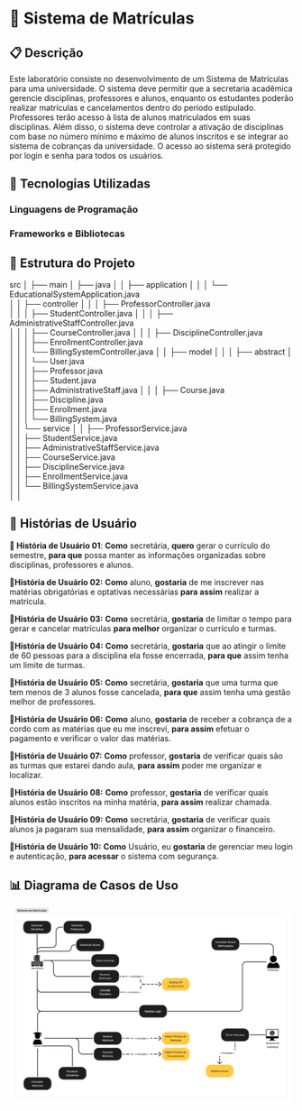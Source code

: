 # 📌 Sistema de Matrículas

## 📋 Descrição
Este laboratório consiste no desenvolvimento de um Sistema de Matrículas para uma universidade.
O sistema deve permitir que a secretaria acadêmica gerencie disciplinas, professores e alunos, enquanto os estudantes poderão realizar matrículas e cancelamentos dentro do período estipulado.
Professores terão acesso à lista de alunos matriculados em suas disciplinas.
Além disso, o sistema deve controlar a ativação de disciplinas com base no número mínimo e máximo de alunos inscritos e se integrar ao sistema de cobranças da universidade.
O acesso ao sistema será protegido por login e senha para todos os usuários.

## 🚀 Tecnologias Utilizadas
### Linguagens de Programação

### Frameworks e Bibliotecas

## 📂 Estrutura do Projeto

src
│
├── main
│   ├── java
│   │   ├── application
│   │   │   └── EducationalSystemApplication.java  
│   │   ├── controller
│   │   │   ├── ProfessorController.java  
│   │   │   ├── StudentController.java 
│   │   │   ├── AdministrativeStaffController.java  
│   │   │   ├── CourseController.java 
│   │   │   ├── DisciplineController.java  
│   │   │   ├── EnrollmentController.java  
│   │   │   └── BillingSystemController.java 
│   │   ├── model
│   │   │   ├── abstract
│   │   │   │   └── User.java  
│   │   │   ├── Professor.java  
│   │   │   ├── Student.java  
│   │   │   ├── AdministrativeStaff.java 
│   │   │   ├── Course.java  
│   │   │   ├── Discipline.java  
│   │   │   ├── Enrollment.java  
│   │   │   └── BillingSystem.java  
│   │   └── service
│   │       ├── ProfessorService.java  
│   │       ├── StudentService.java  
│   │       ├── AdministrativeStaffService.java  
│   │       ├── CourseService.java  
│   │       ├── DisciplineService.java  
│   │       ├── EnrollmentService.java  
│   │       └── BillingSystemService.java  
│   │


## 📖 Histórias de Usuário
**📌 História de Usuário 01**:
**Como** secretária, **quero** gerar o currículo do semestre, **para que** possa manter as informações organizadas sobre disciplinas, professores e alunos.

**📌História de Usuário 02:**
**Como** aluno, **gostaria** de me inscrever nas matérias obrigatórias e optativas necessárias **para assim** realizar a matrícula.

**📌História de Usuário 03:**
**Como** secretária, **gostaria** de limitar o tempo para gerar e cancelar matrículas **para melhor** organizar o currículo e turmas.

**📌História de Usuário 04:**
**Como** secretária, **gostaria** que ao atingir o limite de 60 pessoas para a disciplina ela fosse encerrada, **para que** assim tenha um limite de turmas.

**📌História de Usuário 05:**
**Como** secretária, **gostaria** que uma turma que tem menos de 3 alunos fosse cancelada, **para que** assim tenha uma gestão melhor de professores.

**📌História de Usuário 06:**
**Como** aluno, **gostaria** de receber a cobrança de a cordo com as matérias que eu me inscrevi, **para assim** efetuar o pagamento e verificar o valor das matérias.

**📌História de Usuário 07:**
**Como** professor, **gostaria** de verificar quais são as turmas que estarei dando aula, **para assim** poder me organizar e localizar.

**📌História de Usuário 08:**
**Como** professor, **gostaria** de verificar quais alunos estão inscritos na minha matéria, **para assim** realizar chamada.

**📌História de Usuário 09:**
**Como** secretária, **gostaria** de verificar quais alunos ja pagaram sua mensalidade, **para assim** organizar o financeiro.

**📌História de Usuário 10:**
**Como** Usuário, eu **gostaria** de gerenciar meu login e autenticação, **para acessar** o sistema com segurança.

## 📊 Diagrama de Casos de Uso
![Diagrama de Casos de Uso](./Docs/LAB01-Diagrama-Casos-de-Uso.png)
